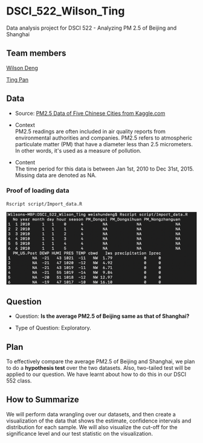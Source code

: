 # DSCI_522_Wilson_Ting
Data analysis project for DSCI 522 - Analyzing PM 2.5 of Beijing and Shanghai

## Team members

[Wilson Deng](https://github.com/xiaoweideng)

[Ting Pan](https://github.com/panntingg)


## Data
- Source: [PM2.5 Data of Five Chinese Cities from Kaggle.com](https://www.kaggle.com/uciml/pm25-data-for-five-chinese-cities)

- Context
<br> PM2.5 readings are often included in air quality reports from environmental authorities and companies. PM2.5 refers to atmospheric particulate matter (PM) that have a diameter less than 2.5 micrometers. In other words, it's used as a measure of pollution. 

- Content
<br> The time period for this data is between Jan 1st, 2010 to Dec 31st, 2015. Missing data are denoted as NA. 

### Proof of loading data

```
Rscript script/Import_data.R
```

![](./img/screenshot_import_data.png)

## Question

- Question: **Is the average PM2.5 of Beijing same as that of Shanghai?**

- Type of Question: Exploratory.

## Plan

To effectively compare the average PM2.5 of Beijing and Shanghai, we plan to do a **hypothesis test** over the two datasets. Also, two-tailed test will be applied to our question. We have learnt about how to do this in our DSCI 552 class.

## How to Summarize

We will perform data wrangling over our datasets, and then create a visualization of the data that shows the estimate, confidence intervals and distribution for each sample. We will also visualize the cut-off for the significance level and our test statistic on the visualization.
